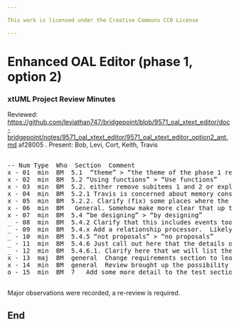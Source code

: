 ```yaml
---

This work is licensed under the Creative Commons CC0 License

---
```


# Enhanced OAL Editor (phase 1, option 2)
### xtUML Project Review Minutes

Reviewed:  https://github.com/leviathan747/bridgepoint/blob/9571_oal_xtext_editor/doc-bridgepoint/notes/9571_oal_xtext_editor/9571_oal_xtext_editor_option2_ant.md af28005 . 
Present: Bob, Levi, Cort, Keith, Travis 

<pre>

-- Num Type  Who  Section  Comment
x - 01  min  BM  5.1  “theme” > “the theme of the phase 1 requirements”  
x - 02  min  BM  5.2 “Using functions” > “Use functions”  
x - 03  min  BM  5.2. either remove subitems 1 and 2 or explicitly state they tie to 5.2.1 and 5.2.2  
x - 04  min  BM  5.2.1 Travis is concerned about memory consumption due to duplication of instance data in EMF (as well as the current Java).  This would include OAL instance data when a model is loaded for debugging.  
x - 05  min  BM  5.2.2. Clarify (fix) some places where the document says “Xtext” and should just say editor.  
x - 06  min  BM   General. Somehow make more clear that up to 5.3 assumes xtext and after does not  
x - 07  min  BM  5.4 “be designing” > “by designing”  
_ - 08  min  BM  5.4.2 Clarify that this includes events too  
_ - 09  min  BM  5.4.x Add a relationship processor.  Likely tied to “->”.  
_ - 10  min  BM  5.4.5 “not proposals” > “no proposals”  
_ - 11  min  BM  5.4.6 Just call out here that the details of what will be shown will be finalized during the design phase  
_ - 12  min  BM  5.4.6.1. Clarify here that we will list the signature out and the user will then edit it.  
x - 13  maj  BM  general  Change requirements section to leave only the requirements that are important for the Saab priorities.  Update the work required to reflect the narrowed scope.  
x - 14  min  BM  general  Review brought up the possibility of splitting this into two notes, which was agreed this was OK.  
o - 15  min  BM  7   Add some more detail to the test section.  

</pre>

Major observations were recorded, a re-review is required.

End
---
